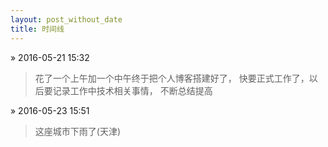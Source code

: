 ```yaml
---
layout: post_without_date
title: 时间线
---
```



&raquo; 2016-05-21 15:32

>花了一个上午加一个中午终于把个人博客搭建好了，
>快要正式工作了，以后要记录工作中技术相关事情，
>不断总结提高

&raquo; 2016-05-23 15:51

>这座城市下雨了(天津)






